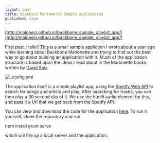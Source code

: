 ```yaml
---
layout: post
title: Backbone Marionette Sample Application
published: true
---
```


[http://malonecj.github.io/backbone_sample_playlist_app/](http://malonecj.github.io/backbone_sample_playlist_app/)

First post. Hello!! [This](http://malonecj.github.io/backbone_sample_playlist_app/) is a small sample appliction I wrote about a year ago while learning about Backbone Marionette and trying to find out the best way to go about building an application with it. Much of the application structure is based upon the ideas I read about in the Marionette books written by [David Sulc](https://leanpub.com/marionette-gentle-introduction)  

![_config.yml](https://cloud.githubusercontent.com/assets/1432798/7338798/4a243652-ec4f-11e4-9267-de765909a8dc.png)

The application itself is a simple playlist app, using the [Spotify Web API](https://developer.spotify.com/web-api/) to search for songs and artists and play. After searching for tracks, you can then play a 30 second clip of it. We use the html5 audio element for this, and pass it a Url that we get back from the Spotify API.

You can view and download the code for the application [here](https://github.com/malonecj/backbone_sample_playlist_app). To run it yourself, 
clone the repository and run
 
 npm install
 grunt serve
 
 which will fire up a local server and the application.